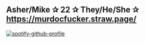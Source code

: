 ## Asher/Mike ✰ 22 ✰  They/He/She ✰ https://murdocfucker.straw.page/

[![spotify-github-profile](https://spotify-github-profile.kittinanx.com/api/view?uid=wkvh2wqq0d7pd6hxmkb29c02v&cover_image=true&theme=default&show_offline=false&background_color=000000&interchange=false&bar_color=9f5050&bar_color_cover=true)](https://spotify-github-profile.kittinanx.com/api/view?uid=wkvh2wqq0d7pd6hxmkb29c02v&redirect=true)

<!--
**MURDOCFUCKER/MURDOCFUCKER** is a ✨ _special_ ✨ repository because its `README.md` (this file) appears on your GitHub profile.

Here are some ideas to get you started:

- 🔭 I’m currently working on ...
- 🌱 I’m currently learning ...
- 👯 I’m looking to collaborate on ...
- 🤔 I’m looking for help with ...
- 💬 Ask me about ...
- 📫 How to reach me: ...
- 😄 Pronouns: ...
- ⚡ Fun fact: ...
-->

